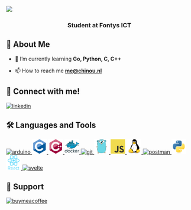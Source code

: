<p align="left"><img src="https://db3pap001files.storage.live.com/y4myMdjnvuVvTQlHK4CMzlxm92Wi6XWPQgLI6vyU2ciqzhfDXt-Dz8G0ls79dkS-y5KVzjKY2NoH0WGjgaNqXxmA9xhN65BDMNip22aCCqei6NlBtE6iJhjatdzEuKpthNtINTdsgpW3GzuvywR12im2XfewpedZmKa26Dxu0Q1DoudZFW-wqOVQwm-ZEWw7HHg?width=5000&height=479&cropmode=none">
<h3 align="center">Student at Fontys ICT</h3>

## 🚀 About Me

- 🌱 I’m currently learning **Go, Python, C, C++**

- 📫 How to reach me **me@chinou.nl**

## 💬 Connect with me!

[![linkedin](https://img.shields.io/badge/linkedin-0A66C2?style=for-the-badge&logo=linkedin&logoColor=white)](https://www.linkedin.com/in/chinouvanmaris/)

## 🛠 Languages and Tools
<p align="left"> <a href="https://www.arduino.cc/" target="_blank" rel="noreferrer"> <img src="https://cdn.worldvectorlogo.com/logos/arduino-1.svg" alt="arduino" width="40" height="40"/> </a> <a href="https://www.cprogramming.com/" target="_blank" rel="noreferrer"> <img src="https://raw.githubusercontent.com/devicons/devicon/master/icons/c/c-original.svg" alt="c" width="40" height="40"/> </a> <a href="https://www.w3schools.com/cpp/" target="_blank" rel="noreferrer"> <img src="https://raw.githubusercontent.com/devicons/devicon/master/icons/cplusplus/cplusplus-original.svg" alt="cplusplus" width="40" height="40"/> </a> <a href="https://www.docker.com/" target="_blank" rel="noreferrer"> <img src="https://raw.githubusercontent.com/devicons/devicon/master/icons/docker/docker-original-wordmark.svg" alt="docker" width="40" height="40"/> </a> <a href="https://git-scm.com/" target="_blank" rel="noreferrer"> <img src="https://www.vectorlogo.zone/logos/git-scm/git-scm-icon.svg" alt="git" width="40" height="40"/> </a> <a href="https://golang.org" target="_blank" rel="noreferrer"> <img src="https://raw.githubusercontent.com/devicons/devicon/master/icons/go/go-original.svg" alt="go" width="40" height="40"/> </a> <a href="https://developer.mozilla.org/en-US/docs/Web/JavaScript" target="_blank" rel="noreferrer"> <img src="https://raw.githubusercontent.com/devicons/devicon/master/icons/javascript/javascript-original.svg" alt="javascript" width="40" height="40"/> </a> <a href="https://www.linux.org/" target="_blank" rel="noreferrer"> <img src="https://raw.githubusercontent.com/devicons/devicon/master/icons/linux/linux-original.svg" alt="linux" width="40" height="40"/> </a> <a href="https://postman.com" target="_blank" rel="noreferrer"> <img src="https://www.vectorlogo.zone/logos/getpostman/getpostman-icon.svg" alt="postman" width="40" height="40"/> </a> <a href="https://www.python.org" target="_blank" rel="noreferrer"> <img src="https://raw.githubusercontent.com/devicons/devicon/master/icons/python/python-original.svg" alt="python" width="40" height="40"/> </a> <a href="https://reactjs.org/" target="_blank" rel="noreferrer"> <img src="https://raw.githubusercontent.com/devicons/devicon/master/icons/react/react-original-wordmark.svg" alt="react" width="40" height="40"/> </a> <a href="https://svelte.dev" target="_blank" rel="noreferrer"> <img src="https://upload.wikimedia.org/wikipedia/commons/1/1b/Svelte_Logo.svg" alt="svelte" width="40" height="40"/> </a> </p>

## 💸 Support

[![buymeacoffee](https://db3pap001files.storage.live.com/y4mOKfuYQUqlBgZ9veV2yQaQNh8AscqP0rjS0HJ9xEVISQbeIgNofWCAGPI2SgWQmQFz1ozX34iZGQUrs_MoyGzrCCnKqPyd_iKH9U6xAkpVXt2MKL3YSgfLJer_E0d9saSPWknESDF6GZ6b-EA1HgeaUZDGwIuTUAQwAgsCM79XQwoeBQEFWxnNAtWGrGEU135?width=150&height=100&cropmode=none)](https://www.buymeacoffee.com/chinouvm)


